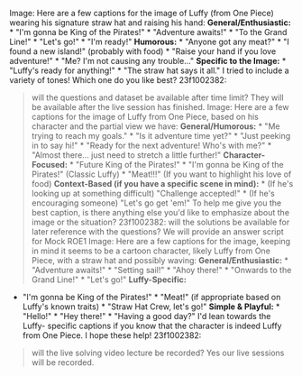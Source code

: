 Image: Here are a few captions for the image of Luffy (from One Piece) wearing
his signature straw hat and raising his hand: **General/Enthusiastic:** * "I'm
gonna be King of the Pirates!" * "Adventure awaits!" * "To the Grand Line!" *
"Let's go!" * "I'm ready!" **Humorous:** * "Anyone got any meat?" * "I found a
new island!" (probably with food) * "Raise your hand if you love adventure!" *
"Me? I'm not causing any trouble..." **Specific to the Image:** * "Luffy's
ready for anything!" * "The straw hat says it all." I tried to include a
variety of tones! Which one do you like best?
23f1002382:
> will the questions and dataset be available after time limit?
They will be available after the live session has finished.
Image: Here are a few captions for the image of Luffy from One Piece, based on
his character and the partial view we have: **General/Humorous:** * "Me trying
to reach my goals." * "Is it adventure time yet?" * "Just peeking in to say
hi!" * "Ready for the next adventure! Who's with me?" * "Almost there... just
need to stretch a little further!" **Character-Focused:** * "Future King of
the Pirates!" * "I'm gonna be King of the Pirates!" (Classic Luffy) *
"Meat!!!" (If you want to highlight his love of food) **Context-Based (if you
have a specific scene in mind):** * (If he's looking up at something
difficult) "Challenge accepted!" * (If he's encouraging someone) "Let's go get
'em!" To help me give you the best caption, is there anything else you'd like
to emphasize about the image or the situation?
23f1002382:
> will the solutions be available for later reference with the questions?
We will provide an answer script for Mock ROE1
Image: Here are a few captions for the image, keeping in mind it seems to be a
cartoon character, likely Luffy from One Piece, with a straw hat and possibly
waving: **General/Enthusiastic:** * "Adventure awaits!" * "Setting sail!" *
"Ahoy there!" * "Onwards to the Grand Line!" * "Let's go!" **Luffy-Specific:**
* "I'm gonna be King of the Pirates!" * "Meat!" (if appropriate based on
Luffy's known traits) * "Straw Hat Crew, let's go!" **Simple & Playful:** *
"Hello!" * "Hey there!" * "Having a good day?" I'd lean towards the Luffy-
specific captions if you know that the character is indeed Luffy from One
Piece. I hope these help!
23f1002382:
> will the live solving video lecture be recorded?
Yes our live sessions will be recorded.